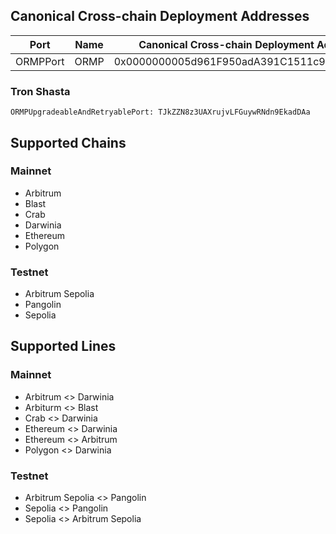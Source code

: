## Canonical Cross-chain Deployment Addresses
| Port     |   Name  |  Canonical Cross-chain Deployment Address  |
|----------|---------|--------------------------------------------|
| ORMPPort |   ORMP  | 0x0000000005d961F950adA391C1511c92bbc64D9F |

### Tron Shasta
```
ORMPUpgradeableAndRetryablePort: TJkZZN8z3UAXrujvLFGuywRNdn9EkadDAa
```

## Supported Chains
### Mainnet
- Arbitrum
- Blast
- Crab
- Darwinia
- Ethereum
- Polygon

### Testnet
- Arbitrum Sepolia
- Pangolin
- Sepolia

## Supported Lines
### Mainnet
- Arbitrum <> Darwinia
- Arbiturm <> Blast
- Crab <> Darwinia
- Ethereum <> Darwinia
- Ethereum <> Arbitrum
- Polygon <> Darwinia

### Testnet
- Arbitrum Sepolia <> Pangolin
- Sepolia <> Pangolin
- Sepolia <> Arbitrum Sepolia
